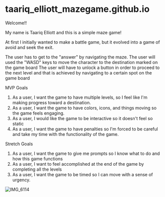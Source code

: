 # taariq_elliott_mazegame.github.io

Welcome!!

My name is Taariq Elliott and this is a simple maze game!

At first I initially wanted to make a battle game, but it evolved into a game of avoid and seek the exit.

The user has to get to the "answer" by navigating the maze.
The user will used the "WASD" keys to move the character to the destination marked on the game board
The user will have to unlock a button in order to proceed to the next level and that is achieved by navigating to a certain spot on the game board

MVP Goals

1. As a user, I want the game to have multiple levels, so I feel like I'm making progress toward a destination.
2. As a user, I want the game to have colors, icons, and things moving so the game feels engaging.
3. As a user, I would like the game to be interactive so it doesn't feel so static
4. As a user, I want the game to have penalties so I'm forced to be careful and take my time with the functionality of the game.

Stretch Goals

1. As a user, I want the game to give me prompts so I know what to do and how this game functions
2. As a user, I want to feel accomplished at the end of the game by completing all the levels
3. As a user, I want the game to be timed so I can move with a sense of urgency.

![IMG_6114](https://user-images.githubusercontent.com/28550342/216777742-788bc97a-6e77-4d62-bfec-24714a2d534e.png)
